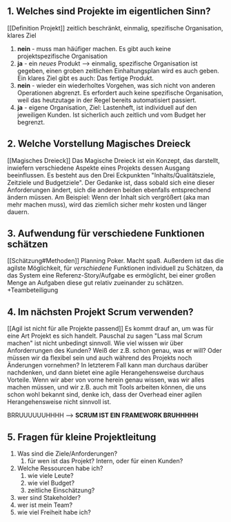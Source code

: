 ## 1. Welches sind Projekte im eigentlichen Sinn?
[[Definition Projekt]]
zeitlich beschränkt, einmalig, spezifische Organisation, klares Ziel

1. **nein** - muss man häúfiger machen. Es gibt auch keine projektspezifische Organisation
2. **ja** - ein _neues_ Produkt --> einmalig, spezifische Organisation ist gegeben, einen groben zeitlichen Einhaltungsplan wird es auch geben. Ein klares Ziel gibt es auch: Das fertige Produkt.
3. **nein** - wieder ein wiederholtes Vorgehen, was sich nicht von anderen Operationen abgrenzt. Es erfordert auch keine spezifische Organisation, weil das heutzutage in der Regel bereits automatisiert passiert.
4. **ja** - eigene Organisation, Ziel: Lastenheft, ist individuell auf den jeweiligen Kunden. Ist sicherlich auch zeitlich und vom Budget her begrenzt.

## 2. Welche Vorstellung Magisches Dreieck
[[Magisches Dreieck]]
Das Magische Dreieck ist ein Konzept, das darstellt, inwiefern verschiedene Aspekte eines Projekts dessen Ausgang beeinflussen. Es besteht aus den Drei Eckpunkten "Inhalts/Qualitätsziele, Zeitziele und Budgetziele". Der Gedanke ist, dass sobald sich eine dieser Anforderungen ändert, sich die anderen beiden ebenfalls entsprechend ändern müssen.
Am Beispiel: Wenn der  Inhalt sich vergrößert (aka man mehr machen muss), wird das ziemlich sicher mehr kosten und länger dauern.


## 3. Aufwendung für verschiedene Funktionen schätzen
[[Schätzung#Methoden]]
Planning Poker. Macht spaß.
Außerdem ist das die agilste Möglichkeit, für _verschiedene_ Funktionen individuell zu Schätzen, da das System eine Referenz-Story/Aufgabe es ermöglicht, bei einer großen Menge an Aufgaben diese gut relativ zueinander zu schätzen.
+Teambeteiligung

## 4. Im nächsten Projekt Scrum verwenden?
[[Agil ist nicht für alle Projekte passend]]
Es kommt drauf an, um was für eine Art Projekt es sich handelt. Pauschal zu sagen "Lass mal Scrum machen" ist nicht unbedingt sinnvoll. Wie viel wissen wir über Anforderrungen des Kunden? Weiß der z.B. schon genau, was er will? Oder müssen wir da flexibel sein und auch während des Projekts noch Änderungen vornehmen? In letzterem Fall kann man durchaus darüber nachdenken, und dann bietet eine agile Herangehensweise durchaus Vorteile. Wenn wir aber von vorne herein genau wissen, was wir alles machen müssen, und wir z.B. auch mit Tools arbeiten können, die uns schon wohl bekannt sind, denke ich, dass der Overhead einer agilen Herangehensweise nicht sinnvoll ist.

BRRUUUUUUHHHH
--> **SCRUM IST EIN FRAMEWORK BRUHHHHH**  

## 5. Fragen für kleine Projektleitung
1. Was sind die Ziele/Anforderungen?
	1. für wen ist das Projekt? Intern, oder für einen Kunden?
2. Welche Ressourcen habe ich?
	1. wie viele Leute?
	2. wie viel Budget?
	3. zeitliche Einschätzung?
3. wer sind Stakeholder?
4. wer ist mein Team?
5. wie viel Freiheit habe ich?
